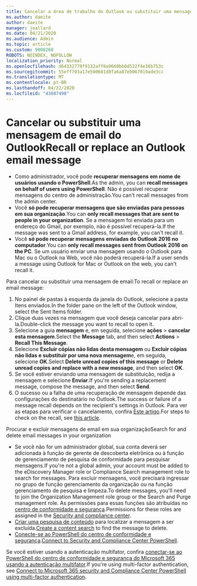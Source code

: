 ```yaml
---
title: Cancelar a área de trabalho do Outlook ou substituir uma mensagem de email
ms.author: daeite
author: daeite
manager: joallard
ms.date: 04/21/2020
ms.audience: Admin
ms.topic: article
ms.custom: 9000260
ROBOTS: NOINDEX, NOFOLLOW
localization_priority: Normal
ms.openlocfilehash: d64332778f9132aff6a9660bb0d522f4e16b753c
ms.sourcegitcommit: 55eff703a17e500681d8fa6a87eb067019ade3cc
ms.translationtype: MT
ms.contentlocale: pt-BR
ms.lasthandoff: 04/22/2020
ms.locfileid: "43687498"
---
```

# <a name="recall-or-replace-an-outlook-email-message"></a><span data-ttu-id="689e9-102">Cancelar ou substituir uma mensagem de email do Outlook</span><span class="sxs-lookup"><span data-stu-id="689e9-102">Recall or replace an Outlook email message</span></span>

- <span data-ttu-id="689e9-103">Como administrador, você pode **recuperar mensagens em nome de usuários usando o PowerShell**.</span><span class="sxs-lookup"><span data-stu-id="689e9-103">As the admin, you can **recall messages on behalf of users using PowerShell**.</span></span> <span data-ttu-id="689e9-104">Não é possível recuperar mensagens do centro de administração.</span><span class="sxs-lookup"><span data-stu-id="689e9-104">You can't recall messages from the admin center.</span></span>
- <span data-ttu-id="689e9-105">Você **só pode recuperar mensagens que são enviadas para pessoas em sua organização**.</span><span class="sxs-lookup"><span data-stu-id="689e9-105">You can **only recall messages that are sent to people in your organization**.</span></span> <span data-ttu-id="689e9-106">Se a mensagem foi enviada para um endereço do Gmail, por exemplo, não é possível recuperá-la.</span><span class="sxs-lookup"><span data-stu-id="689e9-106">If the message was sent to a Gmail address, for example, you can't recall it.</span></span>
- <span data-ttu-id="689e9-107">Você **só pode recuperar mensagens enviadas do Outlook 2016 no computador**.</span><span class="sxs-lookup"><span data-stu-id="689e9-107">You can **only recall messages sent from Outlook 2016 on the PC**.</span></span> <span data-ttu-id="689e9-108">Se um usuário enviar uma mensagem usando o Outlook para Mac ou o Outlook na Web, você não poderá recuperá-la.</span><span class="sxs-lookup"><span data-stu-id="689e9-108">If a user sends a message using Outlook for Mac or Outlook on the web, you can't recall it.</span></span>

<span data-ttu-id="689e9-109">Para cancelar ou substituir uma mensagem de email:</span><span class="sxs-lookup"><span data-stu-id="689e9-109">To recall or replace an email message:</span></span>

1. <span data-ttu-id="689e9-110">No painel de pastas à esquerda da janela do Outlook, selecione a pasta Itens enviados.</span><span class="sxs-lookup"><span data-stu-id="689e9-110">In the folder pane on the left of the Outlook window, select the Sent Items folder.</span></span>
1. <span data-ttu-id="689e9-111">Clique duas vezes na mensagem que você deseja cancelar para abri-la.</span><span class="sxs-lookup"><span data-stu-id="689e9-111">Double-click the message you want to recall to open it.</span></span>
1. <span data-ttu-id="689e9-112">Selecione a guia **mensagem** e, em seguida, selecione **ações** > **cancelar esta mensagem**.</span><span class="sxs-lookup"><span data-stu-id="689e9-112">Select the **Message** tab, and then select **Actions** > **Recall This Message**.</span></span>
1. <span data-ttu-id="689e9-113">Selecione **Excluir cópias não lidas desta mensagem** ou **Excluir cópias não lidas e substituir por uma nova mensagem**e, em seguida, selecione **OK**.</span><span class="sxs-lookup"><span data-stu-id="689e9-113">Select **Delete unread copies of this message** or **Delete unread copies and replace with a new message**, and then select **OK**.</span></span>
1. <span data-ttu-id="689e9-114">Se você estiver enviando uma mensagem de substituição, redija a mensagem e selecione **Enviar**.</span><span class="sxs-lookup"><span data-stu-id="689e9-114">If you're sending a replacement message, compose the message, and then select **Send**.</span></span>
1. <span data-ttu-id="689e9-115">O sucesso ou a falha de uma recuperação de mensagem depende das configurações do destinatário no Outlook.</span><span class="sxs-lookup"><span data-stu-id="689e9-115">The success or failure of a message recall depends on the recipient's settings in Outlook.</span></span> <span data-ttu-id="689e9-116">Para ver as etapas para verificar o cancelamento, confira [Este artigo](https://support.office.com/article/35027f88-d655-4554-b4f8-6c0729a723a0).</span><span class="sxs-lookup"><span data-stu-id="689e9-116">For steps to check on the recall, see [this article](https://support.office.com/article/35027f88-d655-4554-b4f8-6c0729a723a0).</span></span>

<span data-ttu-id="689e9-117">Procurar e excluir mensagens de email em sua organização</span><span class="sxs-lookup"><span data-stu-id="689e9-117">Search for and delete email messages in your organization</span></span>

- <span data-ttu-id="689e9-118">Se você não for um administrador global, sua conta deverá ser adicionada à função de gerente de descoberta eletrônica ou à função de gerenciamento de pesquisa de conformidade para pesquisar mensagens.</span><span class="sxs-lookup"><span data-stu-id="689e9-118">If you're not a global admin, your account must be added to the eDiscovery Manager role or Compliance Search management role to search for messages.</span></span> <span data-ttu-id="689e9-119">Para excluir mensagens, você precisará ingressar no grupo de função gerenciamento da organização ou na função gerenciamento de pesquisa e limpeza.</span><span class="sxs-lookup"><span data-stu-id="689e9-119">To delete messages, you'll need to join the Organization Management role group or the Search and Purge management role.</span></span> <span data-ttu-id="689e9-120">As permissões para essas funções são atribuídas no [centro de conformidade e segurança](https://go.microsoft.com/fwlink/?linkid=2083731).</span><span class="sxs-lookup"><span data-stu-id="689e9-120">Permissions for these roles are assigned in the [Security and compliance center](https://go.microsoft.com/fwlink/?linkid=2083731).</span></span>
- <span data-ttu-id="689e9-121">[Criar uma pesquisa de conteúdo](https://docs.microsoft.com/office365/securitycompliance/content-search) para localizar a mensagem a ser excluída.</span><span class="sxs-lookup"><span data-stu-id="689e9-121">[Create a content search](https://docs.microsoft.com/office365/securitycompliance/content-search) to find the message to delete.</span></span>
- <span data-ttu-id="689e9-122">[Conecte-se ao PowerShell do centro de conformidade e segurança](https://docs.microsoft.com/powershell/exchange/office-365-scc/connect-to-scc-powershell/connect-to-scc-powershell?view=exchange-ps).</span><span class="sxs-lookup"><span data-stu-id="689e9-122">[Connect to Security and Compliance Center PowerShell](https://docs.microsoft.com/powershell/exchange/office-365-scc/connect-to-scc-powershell/connect-to-scc-powershell?view=exchange-ps).</span></span>

<span data-ttu-id="689e9-123">Se você estiver usando a autenticação multifator, confira [conectar-se ao PowerShell do centro de conformidade e segurança do Microsoft 365 usando a autenticação multifator](https://docs.microsoft.com/powershell/exchange/office-365-scc/connect-to-scc-powershell/mfa-connect-to-scc-powershell?view=exchange-ps).</span><span class="sxs-lookup"><span data-stu-id="689e9-123">If you're using multi-factor authentication, see [Connect to Microsoft 365 security and Compliance Center PowerShell using multi-factor authentication](https://docs.microsoft.com/powershell/exchange/office-365-scc/connect-to-scc-powershell/mfa-connect-to-scc-powershell?view=exchange-ps).</span></span>